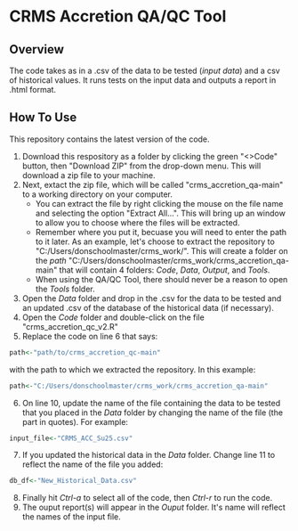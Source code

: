 # CRMS Accretion QA/QC Tool

## Overview
The code takes as in a .csv of the data to be tested (_input data_) and a csv of historical values. It runs tests on the input data and outputs a report in .html format.

## How To Use
This repository contains the latest version of the code. 
1. Download this respository as a folder by clicking the green "<>Code" button, then "Download ZIP" from the drop-down menu. This will download a zip file to your machine. 
2. Next, extact the zip file, which will be called "crms\_accretion\_qa-main" to a working directory on your computer.
   * You can extract the file by right clicking the mouse on the file name and selecting the option "Extract All...". This will bring up an window to allow you to choose where the files will be extracted.
   * Remember where you put it, becuase you will need to enter the path to it later. As an example, let's choose to extract the repository to "C:/Users/donschoolmaster/crms_work/". This will create a folder on the _path_  "C:/Users/donschoolmaster/crms\_work/crms\_accretion\_qa-main" that will contain 4 folders: _Code_, _Data_, _Output_, and _Tools_.
   * When using the QA/QC Tool, there should never be a reason to open the _Tools_ folder.
3. Open the _Data_ folder and drop in the .csv for the data to be tested and an updated .csv of the database of the historical data (if necessary).
4. Open the _Code_ folder and double-click on the file "crms\_accretion\_qc\_v2.R"
5. Replace the code on line 6 that says:
```r
path<-"path/to/crms_accretion_qc-main"
```
with the path to which we extracted the repository. In this example:
```r
path<-"C:/Users/donschoolmaster/crms_work/crms_accretion_qa-main"
```
6. On line 10, update the name of the file containing the data to be tested that you placed in the _Data_ folder by changing the name of the file (the part in quotes). For example:
```r
input_file<-"CRMS_ACC_Su25.csv"
```
7. If you updated the historical data in the _Data_ folder. Change line 11 to reflect the name of the file you added:
```r
db_df<-"New_Historical_Data.csv"
```
8. Finally hit _Ctrl-a_ to select all of the code, then _Ctrl-r_ to run the code. 
9. The ouput report(s) will appear in the _Ouput_ folder. It's name will reflect the names of the input file. 